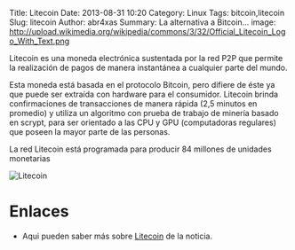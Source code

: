 Title: Litecoin
Date: 2013-08-31 10:20
Category: Linux
Tags: bitcoin,litecoin
Slug: litecoin
Author: abr4xas
Summary: La alternativa a Bitcoin...
image: http://upload.wikimedia.org/wikipedia/commons/3/32/Official_Litecoin_Logo_With_Text.png

Litecoin es una moneda electrónica sustentada por la red P2P que permite la realización de pagos de manera instantánea a cualquier parte del mundo. 


Esta moneda está basada en el protocolo Bitcoin, pero difiere de éste ya que puede ser extraída con hardware para el consumidor. Litecoin brinda confirmaciones de transacciones de manera rápida (2,5 minutos en promedio) y utiliza un algoritmo con prueba de trabajo de minería basado en scrypt, para ser orientado a las CPU y GPU (computadoras regulares) que poseen la mayor parte de las personas. 

La red Litecoin está programada para producir 84 millones de unidades monetarias

![Litecoin][id]

# Enlaces

* Aqui pueden saber más sobre [Litecoin](https://litecoin.org/es) de la noticia.

[id]: https://litecoin.org/images/litecoin-logo-192.png "Litecoin"